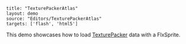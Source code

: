 ```
title: "TexturePackerAtlas"
layout: demo
source: "Editors/TexturePackerAtlas"
targets: ['flash', 'html5']
```

This demo showcases how to load [TexturePacker](http://www.codeandweb.com/texturepacker) data with a FlxSprite. 